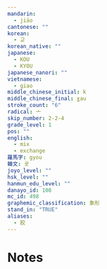 ```yaml
---
mandarin:
  - jiāo
cantonese: ""
korean:
  - 교
korean_native: ""
japanese:
  - KOU
  - KYOU
japanese_nanori: ""
vietnamese:
  - giao
middle_chinese_initial: k
middle_chinese_final: ɣau
stroke_count: "6"
radical: 亠
skip_number: 2-2-4
grade_level: 1
pos: ""
english:
  - mix
  - exchange
羅馬字: gyou
韓文: 굣
joyo_level: ""
hsk_level: ""
hanmun_edu_level: ""
danayo_id: 108
mc_id: 498
graphemic_classification: 象形
stand_in: "TRUE"
aliases:
  - 胶
---
```


# Notes

